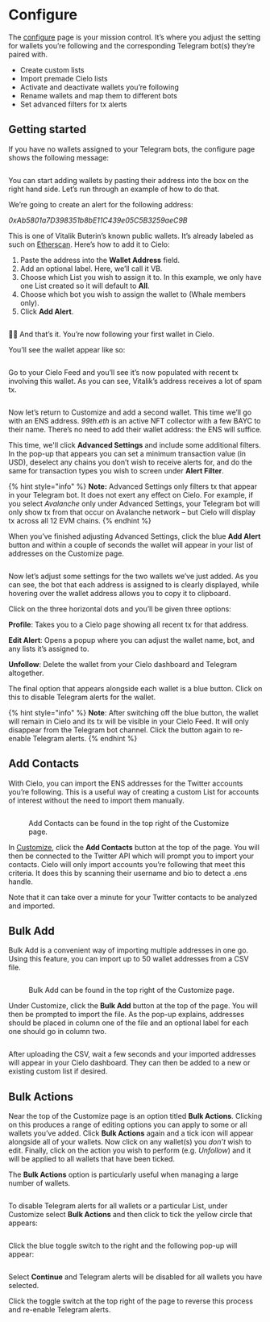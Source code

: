 # Configure

The [configure](https://app.cielo.finance/configure) page is your mission control. It’s where you adjust the setting for wallets you’re following and the corresponding Telegram bot(s) they’re paired with.

* Create custom lists
* Import premade Cielo lists
* Activate and deactivate wallets you’re following
* Rename wallets and map them to different bots
* Set advanced filters for tx alerts

## Getting started

If you have no wallets assigned to your Telegram bots, the configure page shows the following message:

<figure><img src=".gitbook/assets/unnamed (8).png" alt=""><figcaption></figcaption></figure>

You can start adding wallets by pasting their address into the box on the right hand side. Let’s run through an example of how to do that.

We’re going to create an alert for the following address:

_0xAb5801a7D398351b8bE11C439e05C5B3259aeC9B_

This is one of Vitalik Buterin’s known public wallets. It’s already labeled as such on [Etherscan](https://etherscan.io/address/0xab5801a7d398351b8be11c439e05c5b3259aec9b). Here’s how to add it to Cielo:

1. Paste the address into the **Wallet Address** field.
2. Add an optional label. Here, we’ll call it VB.
3. Choose which List you wish to assign it to. In this example, we only have one List created so it will default to **All**.
4. Choose which bot you wish to assign the wallet to (Whale members only).
5. Click **Add Alert**.

<figure><img src=".gitbook/assets/unnamed (9).png" alt=""><figcaption></figcaption></figure>

💁‍♀️ And that’s it. You’re now following your first wallet in Cielo.

You’ll see the wallet appear like so:

<figure><img src=".gitbook/assets/unnamed (10).png" alt=""><figcaption></figcaption></figure>

Go to your Cielo Feed and you’ll see it’s now populated with recent tx involving this wallet. As you can see, Vitalik’s address receives a lot of spam tx.

<figure><img src=".gitbook/assets/unnamed (11).png" alt=""><figcaption></figcaption></figure>

Now let’s return to Customize and add a second wallet. This time we’ll go with an ENS address. _99th.eth_ is an active NFT collector with a few BAYC to their name. There’s no need to add their wallet address: the ENS will suffice.

This time, we'll click **Advanced Settings** and include some additional filters. In the pop-up that appears you can set a minimum transaction value (in USD), deselect any chains you don’t wish to receive alerts for, and do the same for transaction types you wish to screen under **Alert Filter**.

{% hint style="info" %}
**Note:** Advanced Settings only filters tx that appear in your Telegram bot. It does not exert any effect on Cielo. For example, if you select _Avalanche_ only under Advanced Settings, your Telegram bot will only show tx from that occur on Avalanche network – but Cielo will display tx across all 12 EVM chains.
{% endhint %}

When you’ve finished adjusting Advanced Settings, click the blue **Add Alert** button and within a couple of seconds the wallet will appear in your list of addresses on the Customize page.

<figure><img src=".gitbook/assets/unnamed (12).png" alt=""><figcaption></figcaption></figure>

Now let’s adjust some settings for the two wallets we’ve just added. As you can see, the bot that each address is assigned to is clearly displayed, while hovering over the wallet address allows you to copy it to clipboard.

Click on the three horizontal dots and you’ll be given three options:

**Profile**: Takes you to a Cielo page showing all recent tx for that address.

**Edit Alert**: Opens a popup where you can adjust the wallet name, bot, and any lists it’s assigned to.

**Unfollow**: Delete the wallet from your Cielo dashboard and Telegram altogether.

The final option that appears alongside each wallet is a blue button. Click on this to disable Telegram alerts for the wallet.

{% hint style="info" %}
**Note**: After switching off the blue button, the wallet will remain in Cielo and its tx will be visible in your Cielo Feed. It will only disappear from the Telegram bot channel. Click the button again to re-enable Telegram alerts.
{% endhint %}

## Add Contacts

With Cielo, you can import the ENS addresses for the Twitter accounts you’re following. This is a useful way of creating a custom List for accounts of interest without the need to import them manually.

<figure><img src=".gitbook/assets/Screenshot 2022-10-17 at 12.14.50.png" alt=""><figcaption><p>Add Contacts can be found in the top right of the Customize page.</p></figcaption></figure>

In [Customize](https://app.cielo.finance/customize), click the **Add Contacts** button at the top of the page. You will then be connected to the Twitter API which will prompt you to import your contacts. Cielo will only import accounts you’re following that meet this criteria. It does this by scanning their username and bio to detect a .ens handle.

Note that it can take over a minute for your Twitter contacts to be analyzed and imported.

## Bulk Add

Bulk Add is a convenient way of importing multiple addresses in one go. Using this feature, you can import up to 50 wallet addresses from a CSV file.

<figure><img src=".gitbook/assets/Screenshot 2022-10-17 at 12.15.48.png" alt=""><figcaption><p>Bulk Add can be found in the top right of the Customize page.</p></figcaption></figure>

Under Customize, click the **Bulk Add** button at the top of the page. You will then be prompted to import the file. As the pop-up explains, addresses should be placed in column one of the file and an optional label for each one should go in column two.

<figure><img src=".gitbook/assets/Screenshot 2022-10-17 at 12.16.31.png" alt=""><figcaption></figcaption></figure>

After uploading the CSV, wait a few seconds and your imported addresses will appear in your Cielo dashboard. They can then be added to a new or existing custom list if desired.

## Bulk Actions

Near the top of the Customize page is an option titled **Bulk Actions**. Clicking on this produces a range of editing options you can apply to some or all wallets you’ve added. Click **Bulk Actions** again and a tick icon will appear alongside all of your wallets. Now click on any wallet(s) you _don’t_ wish to edit. Finally, click on the action you wish to perform (e.g. _Unfollow_) and it will be applied to all wallets that have been ticked.

The **Bulk Actions** option is particularly useful when managing a large number of wallets.

<figure><img src=".gitbook/assets/unnamed (13).png" alt=""><figcaption></figcaption></figure>

To disable Telegram alerts for all wallets or a particular List, under Customize select **Bulk Actions** and then click to tick the yellow circle that appears:

<figure><img src=".gitbook/assets/Screenshot 2022-10-17 at 11.59.09.png" alt=""><figcaption></figcaption></figure>

Click the blue toggle switch to the right and the following pop-up will appear:

<figure><img src=".gitbook/assets/Screenshot 2022-10-17 at 12.01.25.png" alt=""><figcaption></figcaption></figure>

Select **Continue** and Telegram alerts will be disabled for all wallets you have selected.

Click the toggle switch at the top right of the page to reverse this process and re-enable Telegram alerts.
